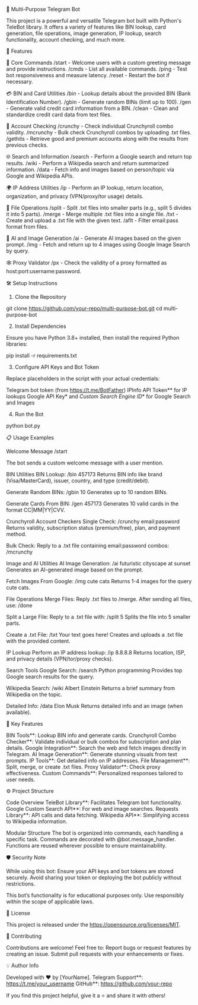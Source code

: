 🤖 Multi-Purpose Telegram Bot

This project is a powerful and versatile Telegram bot built with Python's TeleBot library. It offers a variety of features like BIN lookup, card generation, file operations, image generation, IP lookup, search functionality, account checking, and much more.

🚀 Features

📌 Core Commands
/start - Welcome users with a custom greeting message and provide instructions.
/cmds - List all available commands.
/ping - Test bot responsiveness and measure latency.
/reset - Restart the bot if necessary.

💳 BIN and Card Utilities
/bin  - Lookup details about the provided BIN (Bank Identification Number).
/gbin  - Generate random BINs (limit up to 100).
/gen  - Generate valid credit card information from a BIN.
/clean - Clean and standardize credit card data from text files.

🔐 Account Checking
/crunchy - Check individual Crunchyroll combo validity.
/mcrunchy - Bulk check Crunchyroll combos by uploading .txt files.
/gethits  - Retrieve good and premium accounts along with the results from previous checks.

🌐 Search and Information
/search  - Perform a Google search and return top results.
/wiki  - Perform a Wikipedia search and return summarized information.
/data  - Fetch info and images based on person/topic via Google and Wikipedia APIs.

🌍 IP Address Utilities
/ip  - Perform an IP lookup, return location, organization, and privacy (VPN/proxy/tor usage) details.

🧹 File Operations
/split  - Split .txt files into smaller parts (e.g., split 5 divides it into 5 parts).
/merge - Merge multiple .txt files into a single file.
/txt  - Create and upload a .txt file with the given text.
/aflt - Filter email:pass format from files.

🌠 AI and Image Generation
/ai  - Generate AI images based on the given prompt.
/img  - Fetch and return up to 4 images using Google Image Search by query.

🕸️ Proxy Validator
/px  - Check the validity of a proxy formatted as host:port:username:password.

🛠️ Setup Instructions

1. Clone the Repository

git clone https://github.com/your-repo/multi-purpose-bot.git
cd multi-purpose-bot

2. Install Dependencies

Ensure you have Python 3.8+ installed, then install the required Python libraries:

pip install -r requirements.txt

3. Configure API Keys and Bot Token

Replace placeholders in the script with your actual credentials:

Telegram bot token (from https://t.me/BotFather)
IPInfo API Token** for IP lookups
Google API Key* and *Custom Search Engine ID** for Google Search and Images

4. Run the Bot

python bot.py

📋 Usage Examples

Welcome Message
/start

The bot sends a custom welcome message with a user mention.

BIN Utilities
BIN Lookup:
/bin 457173
Returns BIN info like brand (Visa/MasterCard), issuer, country, and type (credit/debit).

Generate Random BINs:
/gbin 10
Generates up to 10 random BINs.

Generate Cards From BIN:
/gen 457173
Generates 10 valid cards in the format CC|MM|YY|CVV.

Crunchyroll Account Checkers
Single Check:
/crunchy email:password
Returns validity, subscription status (premium/free), plan, and payment method.

Bulk Check:
Reply to a .txt file containing email:password combos:
/mcrunchy

Image and AI Utilities
AI Image Generation:
/ai futuristic cityscape at sunset
Generates an AI-generated image based on the prompt.

Fetch Images From Google:
/img cute cats
Returns 1-4 images for the query cute cats.

File Operations
Merge Files:
Reply .txt files to /merge. After sending all files, use:
/done

Split a Large File:
Reply to a .txt file with:
/split 5
Splits the file into 5 smaller parts.

Create a .txt File:
/txt Your text goes here!
Creates and uploads a .txt file with the provided content.

IP Lookup
Perform an IP address lookup:
/ip 8.8.8.8
Returns location, ISP, and privacy details (VPN/tor/proxy checks).

Search Tools
Google Search:
/search Python programming
Provides top Google search results for the query.

Wikipedia Search:
/wiki Albert Einstein
Returns a brief summary from Wikipedia on the topic.

Detailed Info:
/data Elon Musk
Returns detailed info and an image (when available).

🌟 Key Features

BIN Tools**: Lookup BIN info and generate cards.
Crunchyroll Combo Checker**: Validate individual or bulk combos for subscription and plan details.
Google Integration**: Search the web and fetch images directly in Telegram.
AI Image Generation**: Generate stunning visuals from text prompts.
IP Tools**: Get detailed info on IP addresses.
File Management**: Split, merge, or create .txt files.
Proxy Validator**: Check proxy effectiveness.
Custom Commands**: Personalized responses tailored to user needs.

⚙️ Project Structure

Code Overview
TeleBot Library**: Facilitates Telegram bot functionality.
Google Custom Search API**: For web and image searches.
Requests Library**: API calls and data fetching.
Wikipedia API**: Simplifying access to Wikipedia information.

Modular Structure
The bot is organized into commands, each handling a specific task. Commands are decorated with @bot.message_handler. Functions are reused wherever possible to ensure maintainability.

🛡️ Security Note

While using this bot:
Ensure your API keys and bot tokens are stored securely.
Avoid sharing your token or deploying the bot publicly without restrictions.

This bot’s functionality is for educational purposes only. Use responsibly within the scope of applicable laws.

📜 License

This project is released under the https://opensource.org/licenses/MIT.

🤝 Contributing

Contributions are welcome! Feel free to:
Report bugs or request features by creating an issue.
Submit pull requests with your enhancements or fixes.

💡 Author Info

Developed with ❤️ by [YourName].
Telegram Support**: https://t.me/your_username
GitHub**: https://github.com/your-repo

If you find this project helpful, give it a ⭐ and share it with others!
